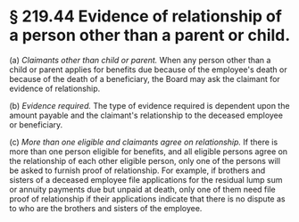 # § 219.44   Evidence of relationship of a person other than a parent or child.

(a) *Claimants other than child or parent.* When any person other than a child or parent applies for benefits due because of the employee's death or because of the death of a beneficiary, the Board may ask the claimant for evidence of relationship.


(b) *Evidence required.* The type of evidence required is dependent upon the amount payable and the claimant's relationship to the deceased employee or beneficiary.


(c) *More than one eligible and claimants agree on relationship.* If there is more than one person eligible for benefits, and all eligible persons agree on the relationship of each other eligible person, only one of the persons will be asked to furnish proof of relationship. For example, if brothers and sisters of a deceased employee file applications for the residual lump sum or annuity payments due but unpaid at death, only one of them need file proof of relationship if their applications indicate that there is no dispute as to who are the brothers and sisters of the employee.




